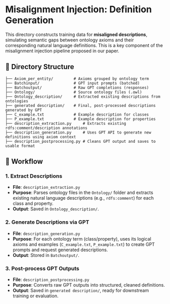 # Misalignment Injection: Definition Generation

This directory constructs training data for **misaligned descriptions**, simulating semantic gaps between ontology axioms and their corresponding natural language definitions. This is a key component of the misalignment injection pipeline proposed in our paper.

## 📁 Directory Structure

```
├── Axiom_per_entity/         # Axioms grouped by ontology term
├── Batchinput/               # GPT input prompts (batched)
├── Batchoutput/              # Raw GPT completions (responses)
├── Ontology/                 # Source ontology files (.owl)
├── Ontology_description/     # Extracted existing descriptions from ontologies
├── generated description/    # Final, post-processed descriptions generated by GPT
├── C_example.txt             # Example description for classes
├── P_example.txt             # Example description for properties
├── description_extraction.py     # Extracts existing rdfs:comment/description annotations
├── description_generation.py     # Uses GPT API to generate new definitions using axiom context
├── description_postprocessing.py # Cleans GPT output and saves to usable format
```


## 🔄 Workflow

### 1. Extract Descriptions

- **File**: `description_extraction.py`  
- **Purpose**: Parses ontology files in the `Ontology/` folder and extracts existing natural language descriptions (e.g., `rdfs:comment`) for each class and property.
- **Output**: Saved in `Ontology_description/`.

### 2. Generate Descriptions via GPT

- **File**: `description_generation.py`  
- **Purpose**: For each ontology term (class/property), uses its logical axioms and examples (`C_example.txt`, `P_example.txt`) to create GPT prompts and request generated descriptions.
- **Output**: Stored in `Batchoutput/`.

### 3. Post-process GPT Outputs

- **File**: `description_postprocessing.py`  
- **Purpose**: Converts raw GPT outputs into structured, cleaned definitions.
- **Output**: Saved in `generated description/`, ready for downstream training or evaluation.

